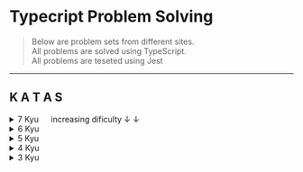 # Typecript Problem Solving

> Below are problem sets from different sites.  
> All problems are solved using TypeScript.  
> All problems are teseted using Jest
> <a> </a>

---

## K A T A S

<details>
<summary>7 Kyu &emsp; increasing dificulty &darr; ↓ </summary>

### [7kyu katas folder](src/katas/7kyu)

[1. Count Xs and Os](src/katas/7kyu/Exs-and-Ohs)

</details>

<details>
<summary>6 Kyu</summary>

### [6kyu katas folder](src/katas/6kyu)

</details>

<details>
<summary>5 Kyu </summary>

### [5kyu katas folder](src/katas/5kyu)

[assembler](src/katas/5kyu/assembler)

</details>

<details>
<summary>4 Kyu</summary>

### [4kyu katas folder](src/katas/4kyu)

</details>

<details>
<summary>3 Kyu</summary>

### [3kyu katas folder](src/katas/3kyu)

</details>
